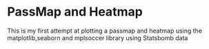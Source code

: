 # PassMap and Heatmap

This is my first attempt at plotting a passmap and heatmap using the matplotlib,seaborn and mplsoccer library using Statsbomb data
